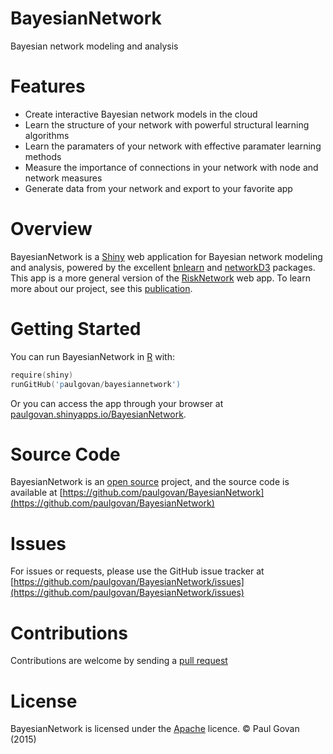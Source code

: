 # BayesianNetwork
Bayesian network modeling and analysis

# Features
* Create interactive Bayesian network models in the cloud
* Learn the structure of your network with powerful structural learning algorithms
* Learn the paramaters of your network with effective paramater learning methods
* Measure the importance of connections in your network with node and network measures
* Generate data from your network and export to your favorite app

# Overview
BayesianNetwork is a [Shiny](http://shiny.rstudio.com) web application for Bayesian network modeling and analysis, powered by the excellent [bnlearn](http://www.bnlearn.com) and [networkD3](http://christophergandrud.github.io/networkD3/) packages. This app is a more general version of the [RiskNetwork](https://github.com/paulgovan/RiskNetwork) web app. To learn more about our project, see this [publication](http://oaktrust.library.tamu.edu/handle/1969.1/153492).

# Getting Started
You can run BayesianNetwork in [R](https://www.r-project.org) with:

```S
require(shiny)
runGitHub('paulgovan/bayesiannetwork')
```

Or you can access the app through your browser at [paulgovan.shinyapps.io/BayesianNetwork](https://paulgovan.shinyapps.io/Bayesiannetwork). 

# Source Code
BayesianNetwork is an [open source](http://opensource.org) project, and the source code is available at [https://github.com/paulgovan/BayesianNetwork](https://github.com/paulgovan/BayesianNetwork)

# Issues
For issues or requests, please use the GitHub issue tracker at [https://github.com/paulgovan/BayesianNetwork/issues](https://github.com/paulgovan/BayesianNetwork/issues)

# Contributions
Contributions are welcome by sending a [pull request](https://github.com/paulgovan/BayesianNetwork/pulls)

# License
BayesianNetwork is licensed under the [Apache](http://www.apache.org/licenses/LICENSE-2.0) licence. &copy; Paul Govan (2015)
